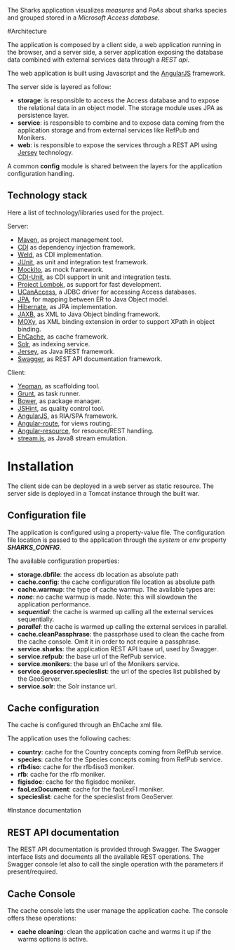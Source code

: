 The Sharks application visualizes *measures* and *PoAs* about sharks species and grouped stored in a *Microsoft Access database*.

#Architecture

The application is composed by a client side, a web application running in the browser, and a server side, 
a server application exposing the database data combined with external services data through a *REST api*.

The web application is built using Javascript and the [AngularJS](https://angularjs.org/) framework. 

The server side is layered as follow:
 - **storage**: is responsible to access the Access database and to expose the relational data in an object model. 
 The storage module uses JPA as persistence layer.
 - **service**: is responsible to combine and to expose data coming from the application storage 
 and from external services like RefPub and Monikers.
 - **web**: is responsible to expose the services through a REST API using [Jersey](https://jersey.java.net/) technology.
 
A common **config** module is shared between the layers for the application configuration handling.

## Technology stack
Here a list of technology/libraries used for the project.

Server:
- [Maven](https://maven.apache.org/), as project management tool.
- [CDI](http://cdi-spec.org/) as dependency injection framework.
- [Weld](http://weld.cdi-spec.org/), as CDI implementation.
- [JUnit](http://junit.org/), as unit and integration test framework.
- [Mockito](https://code.google.com/p/mockito/), as mock framework.
- [CDI-Unit](http://jglue.org/cdi-unit/), as CDI support in unit and integration tests.
- [Project Lombok](https://projectlombok.org/), as support for fast development.
- [UCanAccess](https://sourceforge.net/projects/ucanaccess/), a JDBC driver for accessing Access databases.
- [JPA](http://en.wikipedia.org/wiki/Java_Persistence_API), for mapping between ER to Java Object model.
- [Hibernate](http://hibernate.org/), as JPA implementation.
- [JAXB](http://en.wikipedia.org/wiki/Java_Architecture_for_XML_Binding), as XML to Java Object binding framework.
- [MOXy](https://wiki.eclipse.org/EclipseLink/Examples/MOXy), as XML binding extension in order to support XPath in object binding.
- [EhCache](http://ehcache.org/), as cache framework.
- [Solr](http://lucene.apache.org/solr/), as indexing service.
- [Jersey](https://jersey.java.net/), as Java REST framework.
- [Swagger](http://swagger.io/), as REST API documentation framework.

Client:
- [Yeoman](http://yeoman.io/), as scaffolding tool.
- [Grunt](http://gruntjs.com/), as task runner.
- [Bower](http://bower.io/), as package manager.
- [JSHint](http://jshint.com/), as quality control tool.
- [AngularJS](https://angularjs.org/), as RIA/SPA framework.
- [Angular-route](https://docs.angularjs.org/api/ngRoute), for views routing.
- [Angular-resource](https://docs.angularjs.org/api/ngResource), for resource/REST handling.
- [stream.js](http://streamjs.org/), as Java8 stream emulation.


# Installation
The client side can be deployed in a web server as static resource. 
The server side is deployed in a Tomcat instance through the built war.

## Configuration file
The application is configured using a property-value file.
The configuration file location is passed to the application through the *system* or *env* property _**SHARKS_CONFIG**_.
 
The available configuration properties:
 - **storage.dbfile**: the access db location as absolute path
 - **cache.config**: the cache configuration file location as absolute path
 - **cache.warmup**: the type of cache warmup. The available types are:
  - _**none**_: no cache warmup is made. Note: this will slowdown the application performance.
  - _**sequential**_: the cache is warmed up calling all the external services sequentially.
  - _**parallel**_: the cache is warmed up calling the external services in parallel.
 - **cache.cleanPassphrase**: the passprhase used to clean the cache from the cache console. Omit it in order to not require a passphrase.
 - **service.sharks**: the application REST API base url, used by Swagger.
 - **service.refpub**: the base url of the RefPub service.
 - **service.monikers**: the base url of the Monikers service.
 - **service.geoserver.specieslist**: the url of the species list published by the GeoServer.
 - **service.solr**: the Solr instance url.
 
## Cache configuration
The cache is configured through an EhCache xml file.
	
The application uses the following caches:
 - **country**: cache for the Country concepts coming from RefPub service.
 - **species**: cache for the Species concepts coming from RefPub service.
 - **rfb4iso**: cache for the rfb4iso3 moniker.
 - **rfb**: cache for the rfb moniker.
 - **figisdoc**: cache for the figisdoc moniker.
 - **faoLexDocument**: cache for the faoLexFI moniker.
 - **specieslist**: cache for the specieslist from GeoServer.

#Instance documentation

## REST API documentation
The REST API documentation is provided through Swagger. 
The Swagger interface lists and documents all the available REST operations. 
The Swagger console let also to call the single operation with the parameters if present/required.

## Cache Console
The cache console lets the user manage the application cache. The console offers these operations:
 - **cache cleaning**: clean the application cache and warms it up if the warms options is active.

